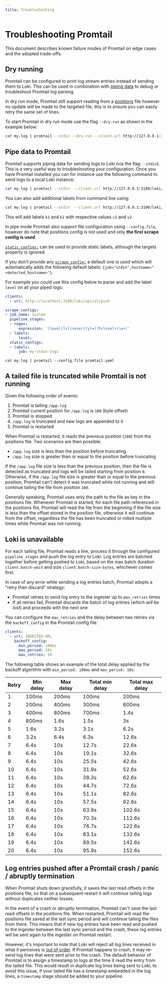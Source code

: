 ```yaml
---
title: Troubleshooting
---
```

# Troubleshooting Promtail

This document describes known failure modes of Promtail on edge cases and the
adopted trade-offs.

## Dry running

Promtail can be configured to print log stream entries instead of sending them to Loki.
This can be used in combination with [piping data](#pipe-data-to-promtail) to debug or troubleshoot Promtail log parsing.

In dry run mode, Promtail still support reading from a [positions](../configuration#position_config) file however no update will be made to the targeted file, this is to ensure you can easily retry the same set of lines.

To start Promtail in dry run mode use the flag `--dry-run` as shown in the example below:

```bash
cat my.log | promtail --stdin --dry-run --client.url http://127.0.0.1:3100/loki/api/v1/push
```

## Pipe data to Promtail

Promtail supports piping data for sending logs to Loki (via the flag `--stdin`). This is a very useful way to troubleshooting your configuration.
Once you have Promtail installed you can for instance use the following command to send logs to a local Loki instance:

```bash
cat my.log | promtail --stdin  --client.url http://127.0.0.1:3100/loki/api/v1/push
```

You can also add additional labels from command line using:

```bash
cat my.log | promtail --stdin  --client.url http://127.0.0.1:3100/loki/api/v1/push --client.external-labels=k1=v1,k2=v2
```

This will add labels `k1` and `k2` with respective values `v1` and `v2`.

In pipe mode Promtail also support file configuration using `--config.file`, however do note that positions config is not used and
only **the first scrape config is used**.

[`static_configs:`](../configuration) can be used to provide static labels, although the targets property is ignored.

If you don't provide any [`scrape_config:`](../configuration#scrape_config) a default one is used which will automatically adds the following default labels: `{job="stdin",hostname="<detected_hostname>"}`.

For example you could use this config below to parse and add the label `level` on all your piped logs:

```yaml
clients:
  - url: http://localhost:3100/loki/api/v1/push

scrape_configs:
- job_name: system
  pipeline_stages:
  - regex:
      expression: '(level|lvl|severity)=(?P<level>\\w+)'
  - labels:
      level:
  static_configs:
  - labels:
      job: my-stdin-logs
```

```
cat my.log | promtail --config.file promtail.yaml
```


## A tailed file is truncated while Promtail is not running

Given the following order of events:

1. Promtail is tailing `/app.log`
1. Promtail current position for `/app.log` is `100` (byte offset)
1. Promtail is stopped
1. `/app.log` is truncated and new logs are appended to it
1. Promtail is restarted

When Promtail is restarted, it reads the previous position (`100`) from the
positions file. Two scenarios are then possible:

- `/app.log` size is less than the position before truncating
- `/app.log` size is greater than or equal to the position before truncating

If the `/app.log` file size is less than the previous position, then the file is
detected as truncated and logs will be tailed starting from position `0`.
Otherwise, if the `/app.log` file size is greater than or equal to the previous
position, Promtail can't detect it was truncated while not running and will
continue tailing the file from position `100`.

Generally speaking, Promtail uses only the path to the file as key in the
positions file. Whenever Promtail is started, for each file path referenced in
the positions file, Promtail will read the file from the beginning if the file
size is less than the offset stored in the position file, otherwise it will
continue from the offset, regardless the file has been truncated or rolled
multiple times while Promtail was not running.

## Loki is unavailable

For each tailing file, Promtail reads a line, process it through the
configured `pipeline_stages` and push the log entry to Loki. Log entries are
batched together before getting pushed to Loki, based on the max batch duration
`client.batch-wait` and size `client.batch-size-bytes`, whichever comes first.

In case of any error while sending a log entries batch, Promtail adopts a
"retry then discard" strategy:

- Promtail retries to send log entry to the ingester up to `max_retries` times
- If all retries fail, Promtail discards the batch of log entries (_which will
  be lost_) and proceeds with the next one

You can configure the `max_retries` and the delay between two retries via the
`backoff_config` in the Promtail config file:

```yaml
clients:
  - url: INGESTER-URL
    backoff_config:
      min_period: 100ms
      max_period: 10s
      max_retries: 10
```

The following table shows an example of the total delay applied by the backoff algorithm
with `min_period: 100ms` and `max_period: 10s`:

| Retry | Min delay | Max delay | Total min delay | Total max delay |
|-------|-----------|-----------|-----------------|-----------------|
| 1     | 100ms     | 200ms     | 100ms           | 200ms           |
| 2     | 200ms     | 400ms     | 300ms           | 600ms           |
| 3     | 400ms     | 800ms     | 700ms           | 1.4s            |
| 4     | 800ms     | 1.6s      | 1.5s            | 3s              |
| 5     | 1.6s      | 3.2s      | 3.1s            | 6.2s            |
| 6     | 3.2s      | 6.4s      | 6.3s            | 12.6s           |
| 7     | 6.4s      | 10s       | 12.7s           | 22.6s           |
| 8     | 6.4s      | 10s       | 19.1s           | 32.6s           |
| 9     | 6.4s      | 10s       | 25.5s           | 42.6s           |
| 10    | 6.4s      | 10s       | 31.9s           | 52.6s           |
| 11    | 6.4s      | 10s       | 38.3s           | 62.6s           |
| 12    | 6.4s      | 10s       | 44.7s           | 72.6s           |
| 13    | 6.4s      | 10s       | 51.1s           | 82.6s           |
| 14    | 6.4s      | 10s       | 57.5s           | 92.6s           |
| 15    | 6.4s      | 10s       | 63.9s           | 102.6s          |
| 16    | 6.4s      | 10s       | 70.3s           | 112.6s          |
| 17    | 6.4s      | 10s       | 76.7s           | 122.6s          |
| 18    | 6.4s      | 10s       | 83.1s           | 132.6s          |
| 19    | 6.4s      | 10s       | 89.5s           | 142.6s          |
| 20    | 6.4s      | 10s       | 95.9s           | 152.6s          |


## Log entries pushed after a Promtail crash / panic / abruptly termination

When Promtail shuts down gracefully, it saves the last read offsets in the
positions file, so that on a subsequent restart it will continue tailing logs
without duplicates neither losses.

In the event of a crash or abruptly termination, Promtail can't save the last
read offsets in the positions file. When restarted, Promtail will read the
positions file saved at the last sync period and will continue tailing the files
from there. This means that if new log entries have been read and pushed to the
ingester between the last sync period and the crash, these log entries will be
sent again to the ingester on Promtail restart.

However, it's important to note that Loki will reject all log lines received in
what it perceives is [out of
order](../../../overview#timestamp-ordering). If Promtail happens to
crash, it may re-send log lines that were sent prior to the crash. The default
behavior of Promtail is to assign a timestamp to logs at the time it read the
entry from the tailed file. This would result in duplicate log lines being sent
to Loki; to avoid this issue, if your tailed file has a timestamp embedded in
the log lines, a `timestamp` stage should be added to your pipeline.
